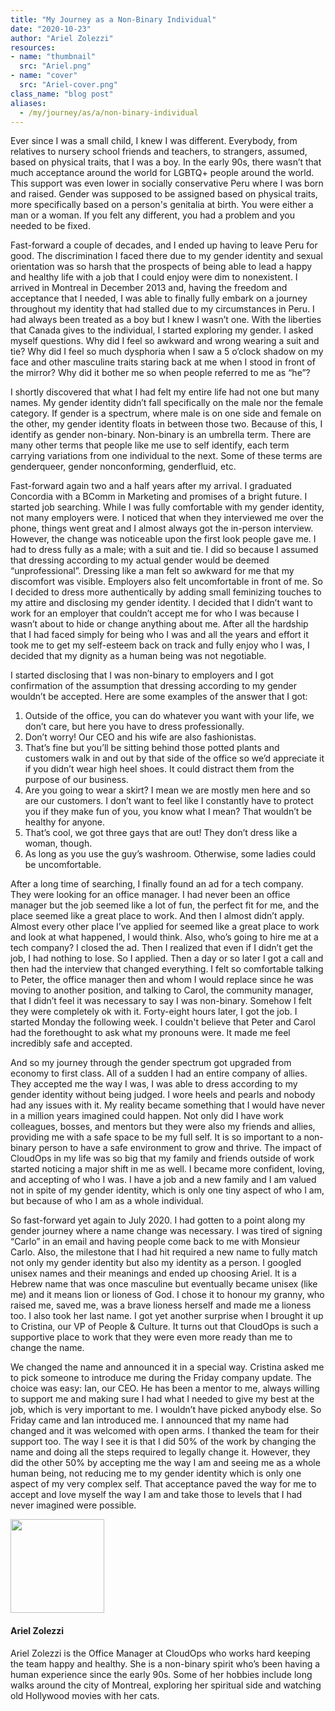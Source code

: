 ```yaml
---
title: "My Journey as a Non-Binary Individual"
date: "2020-10-23"
author: "Ariel Zolezzi"
resources:
- name: "thumbnail"
  src: "Ariel.png"
- name: "cover"
  src: "Ariel-cover.png"
class_name: "blog post"
aliases:
  - /my/journey/as/a/non-binary-individual
---
```


<p>Ever since I was a small child, I knew I was different. Everybody, from relatives to nursery school friends and teachers, to strangers, assumed, based on physical traits, that I was a boy. In the early 90s, there wasn’t that much acceptance around the world for LGBTQ+ people around the world. This support was even lower in socially conservative Peru where I was born and raised. Gender was supposed to be assigned based on physical traits, more specifically based on a person's genitalia at birth. You were either a man or a woman. If you felt any different, you had a problem and you needed to be fixed.</p>

<p>Fast-forward a couple of decades, and I ended up having to leave Peru for good. The discrimination I faced there due to my gender identity and sexual orientation was so harsh that the prospects of being able to lead a happy and healthy life with a job that I could enjoy were dim to nonexistent. I arrived in Montreal in December 2013 and, having the freedom and acceptance that I needed, I was able to finally fully embark on a journey throughout my identity that had stalled due to my circumstances in Peru. I had always been treated as a boy but I knew I wasn’t one. With the liberties that Canada gives to the individual, I started exploring my gender. I asked myself questions. Why did I feel so awkward and wrong wearing a suit and tie? Why did I feel so much dysphoria when I saw a 5 o’clock shadow on my face and other masculine traits staring back at me when I stood in front of the mirror? Why did it bother me so when people referred to me as “he”?</p>

<p>I shortly discovered that what I had felt my entire life had not one but many names. My gender identity didn’t fall specifically on the male nor the female category. If gender is a spectrum, where male is on one side and female on the other, my gender identity floats in between those two. Because of this, I identify as gender non-binary. Non-binary is an umbrella term. There are many other terms that people like me use to self identify, each term carrying variations from one individual to the next. Some of these terms are genderqueer, gender nonconforming, genderfluid, etc.</p>

<p>Fast-forward again two and a half years after my arrival. I graduated Concordia with a BComm in Marketing and promises of a bright future. I started job searching. While I was fully comfortable with my gender identity, not many employers were. I noticed that when they interviewed me over the phone, things went great and I almost always got the in-person interview. However, the change was noticeable upon the first look people gave me. I had to dress fully as a male; with a suit and tie. I did so because I assumed that dressing according to my actual gender would be deemed “unprofessional”. Dressing like a man felt so awkward for me that my discomfort was visible. Employers also felt uncomfortable in front of me. So I decided to dress more authentically by adding small feminizing touches to my attire and disclosing my gender identity. I decided that I didn’t want to work for an employer that couldn’t accept me for who I was because I wasn’t about to hide or change anything about me. After all the hardship that I had faced simply for being who I was and all the years and effort it took me to get my self-esteem back on track and fully enjoy who I was, I decided that my dignity as a human being was not negotiable.</p>

<p>I started disclosing that I was non-binary to employers and I got confirmation of the assumption that dressing according to my gender wouldn’t be accepted. Here are some examples of the answer that I got:</p>

<ol>
  <li>Outside of the office, you can do whatever you want with your life, we don’t care, but here you have to dress professionally. </li>
  <li>Don’t worry! Our CEO and his wife are also fashionistas.</li>
  <li>That’s fine but you’ll be sitting behind those potted plants and customers walk in and out by that side of the office so we’d appreciate it if you didn’t wear high heel shoes. It could distract them from the purpose of our business.</li>
  <li>Are you going to wear a skirt? I mean we are mostly men here and so are our customers. I don’t want to feel like I constantly have to protect you if they make fun of you, you know what I mean? That wouldn’t be healthy for anyone.</li>
  <li>That’s cool, we got three gays that are out! They don’t dress like a woman, though.</li>
  <li>As long as you use the guy’s washroom. Otherwise, some ladies could be uncomfortable.</li>
</ol>

<p>After a long time of searching, I finally found an ad for a tech company. They were looking for an office manager. I had never been an office manager but the job seemed like a lot of fun, the perfect fit for me, and the place seemed like a great place to work. And then I almost didn’t apply. Almost every other place I’ve applied for seemed like a great place to work and look at what happened, I would think. Also, who’s going to hire me at a tech company? I closed the ad. Then I realized that even if I didn’t get the job, I had nothing to lose. So I applied. Then a day or so later I got a call and then had the interview that changed everything. I felt so comfortable talking to Peter, the office manager then and whom I would replace since he was moving to another position, and talking to Carol, the community manager, that I didn’t feel it was necessary to say I was non-binary. Somehow I felt they were completely ok with it. Forty-eight hours later, I got the job. I started Monday the following week. I couldn't believe that Peter and Carol had the forethought to ask what my pronouns were. It made me feel incredibly safe and accepted.</p>

<p>And so my journey through the gender spectrum got upgraded from economy to first class. All of a sudden I had an entire company of allies. They accepted me the way I was, I was able to dress according to my gender identity without being judged. I wore heels and pearls and nobody had any issues with it. My reality became something that I would have never in a million years imagined could happen. Not only did I have work colleagues, bosses, and mentors but they were also my friends and allies, providing me with a safe space to be my full self. It is so important to a non-binary person to have a safe environment to grow and thrive. The impact of CloudOps in my life was so big that my family and friends outside of work started noticing a major shift in me as well. I became more confident, loving, and accepting of who I was. I have a job and a new family and I am valued not in spite of my gender identity, which is only one tiny aspect of who I am, but because of who I am as a whole individual.</p>

<p>So fast-forward yet again to July 2020. I had gotten to a point along my gender journey where a name change was necessary. I was tired of signing “Carlo” in an email and having people come back to me with Monsieur Carlo. Also, the milestone that I had hit required a new name to fully match not only my gender identity but also my identity as a person. I googled unisex names and their meanings and ended up choosing Ariel. It is a Hebrew name that was once masculine but eventually became unisex (like me) and it means lion or lioness of God. I chose it to honour my granny, who raised me, saved me, was a brave lioness herself and made me a lioness too. I also took her last name. I got yet another surprise when I brought it up to Cristina, our VP of People & Culture. It turns out that CloudOps is such a supportive place to work that they were even more ready than me to change the name.</p>

<p>We changed the name and announced it in a special way. Cristina asked me to pick someone to introduce me during the Friday company update. The choice was easy: Ian, our CEO. He has been a mentor to me, always willing to support me and making sure I had what I needed to give my best at the job, which is very important to me. I wouldn’t have picked anybody else. So Friday came and Ian introduced me. I announced that my name had changed and it was welcomed with open arms. I thanked the team for their support too. The way I see it is that I did 50% of the work by changing the name and doing all the steps required to legally change it. However, they did the other 50% by accepting me the way I am and seeing me as a whole human being, not reducing me to my gender identity which is only one aspect of my very complex self. That acceptance paved the way for me to accept and love myself the way I am and take those to levels that I had never imagined were possible.</p>

<img style="width: 150px;" src="/images/blog/post/CarloDeLaFuente.jpg" alt="" class="alignleft">
<h4>Ariel Zolezzi</h4>
<p>Ariel Zolezzi is the Office Manager at CloudOps who works hard keeping the team happy and healthy. She is a non-binary spirit who’s been having a human experience since the early 90s. Some of her hobbies include long walks around the city of Montreal, exploring her spiritual side and watching old Hollywood movies with her cats.</p>